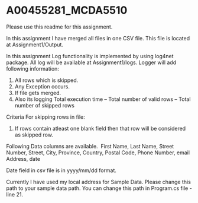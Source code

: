 # A00455281_MCDA5510

Please use this readme for this assignment.

In this assignment I have merged all files in one CSV file. This file is located at Assignment1/Output. 

In this assignment Log functionality is implemented by using log4net package. 
All log will be available at Assignment1/logs.
Logger will add following information:
1. All rows which is skipped.
2. Any Exception occurs.
3. If file gets merged.
4. Also its logging Total execution time – Total number of valid rows – Total number of skipped rows

Criteria For skipping rows in file:
1. If rows contain atleast one blank field then that row will be considered as skipped row.

Following Data columns are available.
 First Name, Last Name, Street Number, Street, City, Province, Country, Postal Code, Phone Number, email Address, date
 
 Date field in csv file is in yyyy/mm/dd format.

Currently I have used my local address for Sample Data. Please change this path to your sample data path.
You  can change this path in Program.cs file - line 21.
